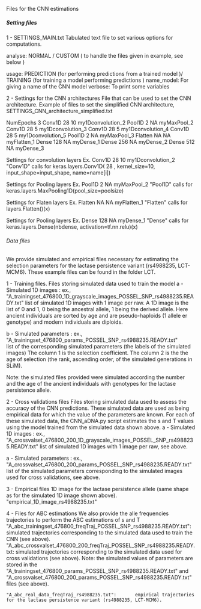 
Files for the CNN estimations 

##### Setting files

1 - SETTINGS_MAIN.txt
Tabulated text file to set various options for computations. 

analyse:		NORMAL / CUSTOM ( to handle the files given in example, see below )

usage:			PREDICTION (for performing predictions from a trained model )/ TRAINING (for training a model performing predictions )
name_model:		For giving a name of the CNN model
verbose:		To print some variables


2 - Settings for the CNN architectures
File that can be used to set the CNN architecture. Example of files to set the simplified CNN architecture, SETTINGS_CNN_architecture_simplified.txt

NumEpochs	3
Conv1D	28	10	my1Dconvolution_2
Pool1D	2	NA	myMaxPool_2
Conv1D	28	5	my1Dconvolution_3
Conv1D	28	5	my1Dconvolution_4
Conv1D	28	5	my1Dconvolution_5
Pool1D	2	NA	myMaxPool_3
Flatten	NA	NA	myFlatten_1
Dense	128	NA	myDense_1
Dense	256	NA	myDense_2
Dense	512	NA	myDense_3

Settings for convolution layers
	Ex. Conv1D	28	10	my1Dconvolution_2
	"Conv1D" calls for	keras.layers.Conv1D( 28 , kernel_size=10, input_shape=input_shape, name=name[i])

Settings for  Pooling layers
	Ex. Pool1D	2	NA	myMaxPool_2
	"Pool1D" calls for	keras.layers.MaxPooling1D(pool_size=poolsize)

Settings for  Flaten layers
	Ex. Flatten	NA	NA	myFlatten_1
	"Flatten" calls for	layers.Flatten()(x)

Settings for  Pooling layers
	Ex. Dense	128	NA	myDense_1
	"Dense" calls for	keras.layers.Dense(nbdense, activation=tf.nn.relu)(x)


###### Data files 
We provide simulated and empirical files necessary for estimating the selection parameters for the lactase persistence variant (rs4988235, LCT-MCM6). These example files can be found in the folder LCT.


1 - Training files.
Files storing simulated data used to train the model
  a - Simulated 1D images : ex., "A_trainingset_476800_1D_grayscale_images_POSSEL_SNP_rs4988235.READY.txt"
list of simulated 1D images with 1 image per raw. A 1D image is the list of 0 and 1, 0 being the ancestral allele, 1 being the derived allele. Here ancient individuals are sorted by age and are pseudo-haploids (1 allele er genotype) and modern individuals are diploids. 

  b - Simulated parameters : ex., "A_trainingset_476800_params_POSSEL_SNP_rs4988235.READY.txt"  
list of the corresponding simulated parameters (the labels of the simulated images)
The column 1 is the selection coefficient. 
The column 2 is the the age of selection (the rank, ascending order, of the simulated generations in SLiM).

Note: the simulated files provided were simulated according the number and the age of the ancient individuals with genotypes for the lactase persistence allele.

2 - Cross validations files
Files storing simulated data used to assess the accuracy of the CNN predictions. These simulated data are used as being empirical data for which the value of the parameters are known.
For each of these simulated data, the CNN_aDNA.py script estimates the s and T values using the model trained from the simulated data shown above.
  a - Simulated 1D images : ex., "A_crossvalset_476800_200_1D_grayscale_images_POSSEL_SNP_rs4988235.READY.txt"
list of simulated 1D images with 1 image per raw, see above.

  a - Simulated parameters : ex., "A_crossvalset_476800_200_params_POSSEL_SNP_rs4988235.READY.txt"
list of the simulated parameters corresponding to the simulated images used for cross validations, see above.


3 - Empirical files
1D image for the lactase persistence allele (same shape as for the simulated 1D image shown above). 
"empirical_1D_image_rs4988235.txt"



4 - Files for ABC estimations
We also provide the alle frequencies trajectories to perform the ABC estimations of s and T
	"A_abc_trainingset_476800_freqTraj_POSSEL_SNP_rs4988235.READY.txt":		simulated trajectories corresponding to the simulated data used to train the CNN (see above).
	"A_abc_crossvalset_476800_200_freqTraj_POSSEL_SNP_rs4988235.READY.txt:	simulated trajectories corresponding to the simulated data used for cross validations (see above).
Note: the simulated values of parameters are stored in the "A_trainingset_476800_params_POSSEL_SNP_rs4988235.READY.txt" and "A_crossvalset_476800_200_params_POSSEL_SNP_rs4988235.READY.txt" files (see above).

	"A_abc_real_data_freqTraj_rs4988235.txt":		empirical trajectories for the lactase persistence variant (rs4988235, LCT-MCM6).






